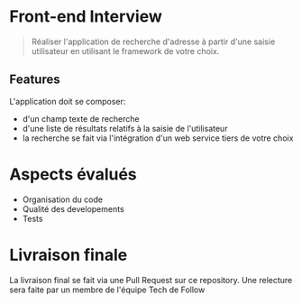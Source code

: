 # Front-end Interview

> Réaliser l'application de recherche d'adresse à partir d'une saisie utilisateur en utilisant le framework de votre choix.

## Features

L'application doit se composer:
- d'un champ texte de recherche
- d'une liste de résultats relatifs à la saisie de l'utilisateur
- la recherche se fait via l'intégration d'un web service tiers de votre choix

# Aspects évalués

- Organisation du code
- Qualité des developements
- Tests

# Livraison finale

La livraison final se fait via une Pull Request sur ce repository. Une relecture sera faite par un membre de l'équipe Tech de Follow
